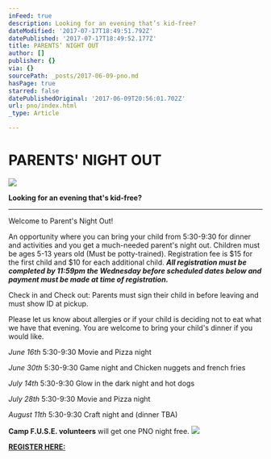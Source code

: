 ```yaml
---
inFeed: true
description: Looking for an evening that’s kid-free?
dateModified: '2017-07-17T18:49:51.792Z'
datePublished: '2017-07-17T18:49:52.177Z'
title: PARENTS’ NIGHT OUT
author: []
publisher: {}
via: {}
sourcePath: _posts/2017-06-09-pno.md
hasPage: true
starred: false
datePublishedOriginal: '2017-06-09T20:56:01.702Z'
url: pno/index.html
_type: Article

---
```

# PARENTS' NIGHT OUT
![](https://the-grid-user-content.s3-us-west-2.amazonaws.com/667a3e98-3790-4bd8-a0ca-b44349271956.jpg)

**Looking for an evening that's kid-free?**

---

Welcome to Parent's Night Out!

An opportunity where you can bring your child from 5:30-9:30 for dinner and activities and you get a much-needed parent's night out. Children must be ages 5-13 years old (Must be potty-trained). Registration fee is $15 for the first child and $10 for each additional child. _**All registration must be completed by 11:59pm the Wednesday before scheduled dates below and payment must be made at time of registration.**_

Check in and Check out: Parents must sign their child in before leaving and must show ID at pickup.

Please let us know about allergies or if your child is deciding not to eat what we have that evening. You are welcome to bring your child's dinner if you would like.

_June 16th_ 5:30-9:30 Movie and Pizza night

_June 30th_ 5:30-9:30 Game night and Chicken nuggets and french fries

_July 14th_ 5:30-9:30 Glow in the dark night and hot dogs

_July 28th_ 5:30-9:30 Movie and Pizza night

_August 11th_ 5:30-9:30 Craft night and (dinner TBA)

**Camp F.U.S.E. volunteers** will get one PNO night free.
![](https://the-grid-user-content.s3-us-west-2.amazonaws.com/cf14f51f-83e5-432d-bbcb-563907fc4c4c.jpg)

**[REGISTER HERE:][0]**

[0]: https://renovationcommunity.easytitheplus.com/external/form/1a9ad251-bce7-4d15-b012-e3c85712e3fe
